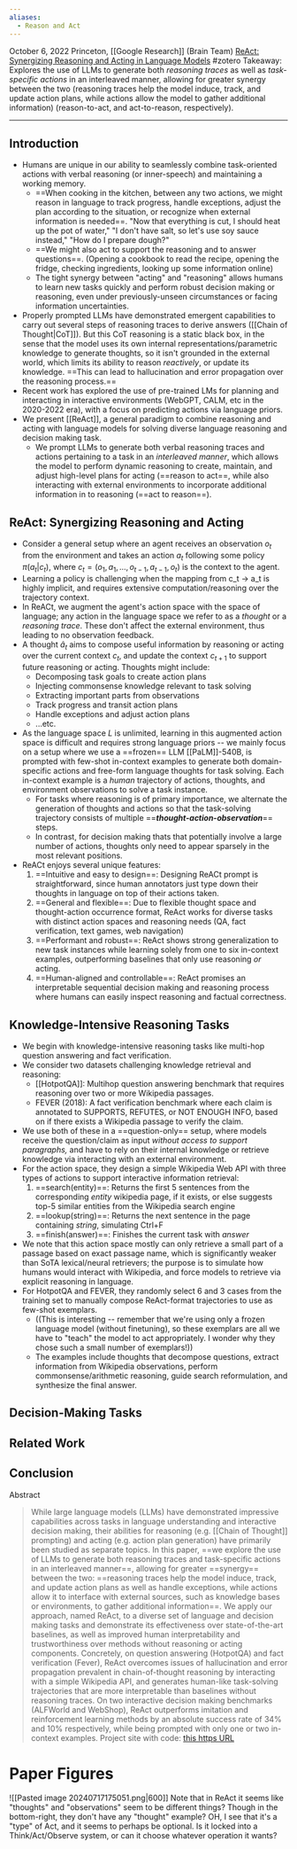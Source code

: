 ```yaml
---
aliases:
  - Reason and Act
---
```

October 6, 2022
Princeton, [[Google Research]] (Brain Team)
[ReAct: Synergizing Reasoning and Acting in Language Models](https://arxiv.org/abs/2210.03629)
#zotero 
Takeaway: Explores the use of LLMs to generate both *reasoning traces* as well as *task-specific actions* in an interleaved manner, allowing for greater synergy between the two (reasoning traces help the model induce, track, and update action plans, while actions allow the model to gather additional information) (reason-to-act, and act-to-reason, respectively).


----
## Introduction
- Humans are unique in our ability to seamlessly combine task-oriented actions with verbal reasoning (or inner-speech) and maintaining a working memory.
	- ==When cooking in the kitchen, between any two actions, we might reason in language to track progress, handle exceptions, adjust the plan according to the situation, or recognize when external information is needed==. "Now that everything is cut, I should heat up the pot of water," "I don't have salt, so let's use soy sauce instead," "How do I prepare dough?"
	- ==We might also act to support the reasoning and to answer questions==. (Opening a cookbook to read the recipe, opening the fridge, checking ingredients, looking up some information online)
	- The tight synergy between "acting" and "reasoning" allows humans to learn new tasks quickly and perform robust decision making or reasoning, even under previously-unseen circumstances or facing information uncertainties.
- Properly prompted LLMs have demonstrated emergent capabilities to carry out several steps of reasoning traces to derive answers ([[Chain of Thought|CoT]]). But this CoT reasoning is a static black box, in the sense that the model uses its own internal representations/parametric knowledge to generate thoughts, so it isn't grounded in the external world, which limits its ability to reason *reactively*, or update its knowledge. ==This can lead to hallucination and error propagation over the reasoning process.==
- Recent work has explored the use of pre-trained LMs for planning and interacting in interactive environments (WebGPT, CALM, etc in the 2020-2022 era), with a focus on predicting actions via language priors.
- We present [[ReAct]], a general paradigm to combine reasoning and acting with language models for solving diverse language reasoning and decision making task.
	- We prompt LLMs to generate both verbal reasoning traces and actions pertaining to a task in an *interleaved manner*, which allows the model to perform dynamic reasoning to create, maintain, and adjust high-level plans for acting (==reason to act==, while also interacting with external environments to incorporate additional information in to reasoning (==act to reason==).


## ReAct: Synergizing Reasoning and Acting
- Consider a general setup where an agent receives an observation $o_t$ from the environment and takes an action $a_t$ following some policy $\pi(a_t|c_t)$, where $c_t = (o_1,a_1, ..., o_{t-1}, a_{t-1}, o_t)$  is the context to the agent.
- Learning a policy is challenging when the mapping from c_t -> a_t is highly implicit, and requires extensive computation/reasoning over the trajectory context.
- In ReACt, we augment the agent's action space with the space of language; any action in the language space we refer to as a *thought* or a *reasoning trace*. These don't affect the external environment, thus leading to no observation feedback.
- A thought $\hat{a}_t$ aims to compose useful information by reasoning or acting over the current context $c_t$, and update the context $c_{t+1}$ to support future reasoning or acting. Thoughts might include:
	- Decomposing task goals to create action plans
	- Injecting commonsense knowledge relevant to task solving
	- Extracting important parts from observations
	- Track progress and transit action plans
	- Handle exceptions and adjust action plans
	- ...etc.
- As the language space $L$ is unlimited, learning in this augmented action space is difficult and requires strong language priors -- we mainly focus on a setup where we use a ==frozen== LLM [[PaLM]]-540B, is prompted with few-shot in-context examples to generate both domain-specific actions and free-form language thoughts for task solving. Each in-context example is a *human* trajectory of actions, thoughts, and environment observations to solve a task instance.
	- For tasks where reasoning is of primary importance, we alternate the generation of thoughts and actions so that the task-solving trajectory consists of multiple ==***thought-action-observation***== steps.
	- In contrast, for decision making thats that potentially involve a large number of actions, thoughts only need to appear sparsely in the most relevant positions.
- ReACt enjoys several unique features:
	1. ==Intuitive and easy to design==: Designing ReACt prompt is straightforward, since human annotators just type down their thoughts in language on top of their actions taken.
	2. ==General and flexible==: Due to flexible thought space and thought-action occurrence format, ReAct works for diverse tasks with distinct action spaces and reasoning needs (QA, fact verification, text games, web navigation)
	3. ==Performant and robust==: ReAct shows strong generalization to new task instances while learning solely from one to six in-context examples, outperforming baselines that only use reasoning *or* acting.
	4. ==Human-aligned and controllable==: ReAct promises an interpretable sequential decision making and reasoning process where humans can easily inspect reasoning and factual correctness.

## Knowledge-Intensive Reasoning Tasks
- We begin with knowledge-intensive reasoning tasks like multi-hop question answering and fact verification.
- We consider two datasets challenging knowledge retrieval and reasoning:
	- [[HotpotQA]]: Multihop question answering benchmark that requires reasoning over two or more Wikipedia passages.
	- FEVER (2018): A fact verification benchmark where each claim is annotated to SUPPORTS, REFUTES, or NOT ENOUGH INFO, based on if there exists a Wikipedia passage to verify the claim.
- We use both of these in a ==question-only== setup, where models receive the question/claim as input *without access to support paragraphs,* and have to rely on their internal knowledge or retrieve knowledge via interacting with an external environment.
- For the action space, they design a simple Wikipedia Web API with three types of actions to support interactive information retrieval:
	1. ==search(entity)==: Returns the first 5 sentences from the corresponding *entity* wikipedia page, if it exists, or else suggests top-5 similar entities from the Wikipedia search engine
	2. ==lookup(string)==: Returns the next sentence in the page containing *string*, simulating Ctrl+F 
	3. ==finish(answer)==: Finishes the current task with *answer*
- We note that this action space mostly can only retrieve a small part of a passage based on exact passage name, which is significantly weaker than SoTA lexical/neural retrievers; the purpose is to simulate how humans would interact with Wikipedia, and force models to retrieve via explicit reasoning in language.
- For HotpotQA and FEVER, they randomly select 6 and 3 cases from the training set to manually compose ReAct-format trajectories to use as few-shot exemplars.
	- ((This is interesting -- remember that we're using only a frozen language model (without finetuning), so these exemplars are all we have to "teach" the model to act appropriately. I wonder why they chose such a small number of exemplars!))
	- The examples include thoughts that decompose questions, extract information from Wikipedia observations, perform commonsense/arithmetic reasoning, guide search reformulation, and synthesize the final answer.


## Decision-Making Tasks


## Related Work


## Conclusion



Abstract
> While large language models (LLMs) have demonstrated impressive capabilities across tasks in language understanding and interactive decision making, their abilities for reasoning (e.g. [[Chain of Thought]] prompting) and acting (e.g. action plan generation) have primarily been studied as separate topics. In this paper, ==we explore the use of LLMs to generate both reasoning traces and task-specific actions in an interleaved manner==, allowing for greater ==synergy== between the two: ==reasoning traces help the model induce, track, and update action plans as well as handle exceptions, while actions allow it to interface with external sources, such as knowledge bases or environments, to gather additional information==. We apply our approach, named ReAct, to a diverse set of language and decision making tasks and demonstrate its effectiveness over state-of-the-art baselines, as well as improved human interpretability and trustworthiness over methods without reasoning or acting components. Concretely, on question answering (HotpotQA) and fact verification (Fever), ReAct overcomes issues of hallucination and error propagation prevalent in chain-of-thought reasoning by interacting with a simple Wikipedia API, and generates human-like task-solving trajectories that are more interpretable than baselines without reasoning traces. On two interactive decision making benchmarks (ALFWorld and WebShop), ReAct outperforms imitation and reinforcement learning methods by an absolute success rate of 34% and 10% respectively, while being prompted with only one or two in-context examples. Project site with code: [this https URL](https://react-lm.github.io/)


# Paper Figures
![[Pasted image 20240717175051.png|600]]
Note that in ReAct it seems like "thoughts" and "observations" seem to be different things? Though in the bottom-right, they don't have any "thought" example? OH, I see that it's a "type" of Act, and it seems to perhaps be optional. Is it locked into a Think/Act/Observe system, or can it choose whatever operation it wants? 


